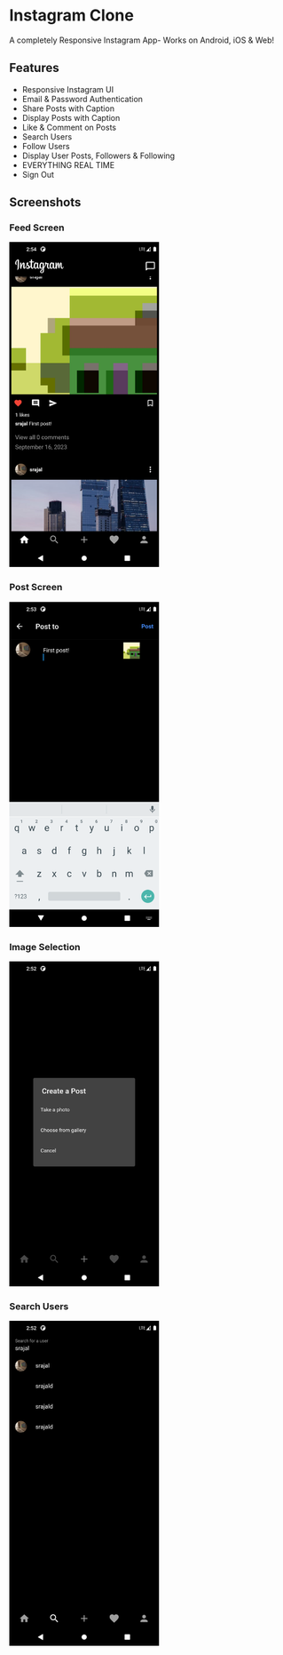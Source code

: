# Instagram Clone

A completely Responsive Instagram App- Works on Android, iOS & Web!

## Features
* Responsive Instagram UI
* Email & Password Authentication
* Share Posts with Caption
* Display Posts with Caption
* Like & Comment on Posts
* Search Users
* Follow Users
* Display User Posts, Followers & Following
* EVERYTHING REAL TIME
* Sign Out

## Screenshots
### Feed Screen
<img src="https://github.com/SrajalDixit/Instagram-Clone/blob/main/Screenshot_1694856268.png" alt="My Image" width="270" height="585">

### Post Screen
<img src="https://github.com/SrajalDixit/Instagram-Clone/blob/main/Screenshot_1694856181.png" alt="My Image" width="270" height="585">

### Image Selection
<img src="https://github.com/SrajalDixit/Instagram-Clone/blob/main/Screenshot_1694856152.png" alt="My Image" width="270" height="585">

### Search Users
<img src="https://github.com/SrajalDixit/Instagram-Clone/blob/main/Screenshot_1694856137.png" alt="My Image" width="270" height="585">




